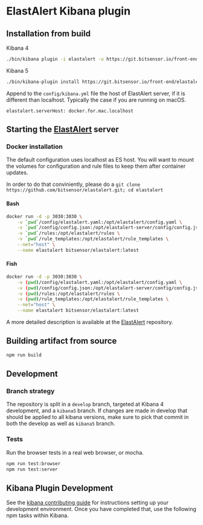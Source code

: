 # ElastAlert Kibana plugin

## Installation from build
Kibana 4
```bash
./bin/kibana plugin -i elastalert -u https://git.bitsensor.io/front-end/elastalert-kibana-plugin/builds/artifacts/develop/raw/build/elastalert-latest.zip?job=build
```

Kibana 5
```bash
./bin/kibana-plugin install https://git.bitsensor.io/front-end/elastalert-kibana-plugin/builds/artifacts/kibana5/raw/artifact/elastalert-`pwd | grep -Po '(?<=kibana-)[^-]*'`-latest.zip?job=build
```

Append to the `config/kibana.yml` file the host of ElastAlert server, if it is different than localhost. Typically the case if you are running on macOS. 
```
elastalert.serverHost: docker.for.mac.localhost
```

## Starting the [ElastAlert](https://github.com/bitsensor/elastalert) server

### Docker installation
The default configuration uses localhost as ES host. You will want to mount the volumes for configuration and rule files to keep them after container updates. 

In order to do that conviniently, please do a `git clone https://github.com/bitsensor/elastalert.git; cd elastalert`

#### Bash
```bash
docker run -d -p 3030:3030 \
    -v `pwd`/config/elastalert.yaml:/opt/elastalert/config.yaml \
    -v `pwd`/config/config.json:/opt/elastalert-server/config/config.json \
    -v `pwd`/rules:/opt/elastalert/rules \
    -v `pwd`/rule_templates:/opt/elastalert/rule_templates \
    --net="host" \
    --name elastalert bitsensor/elastalert:latest
```

#### Fish
```bash
docker run -d -p 3030:3030 \
    -v (pwd)/config/elastalert.yaml:/opt/elastalert/config.yaml \
    -v (pwd)/config/config.json:/opt/elastalert-server/config/config.json \
    -v (pwd)/rules:/opt/elastalert/rules \
    -v (pwd)/rule_templates:/opt/elastalert/rule_templates \
    --net="host" \
    --name elastalert bitsensor/elastalert:latest
```

A more detailed description is available at the [ElastAlert](https://github.com/bitsensor/elastalert) repository.

## Building artifact from source

```bash
npm run build
```

## Development

### Branch strategy
The repository is split in a `develop` branch, targeted at Kibana 4 development, and a `kibana5` branch. 
If changes are made in develop that should be applied to all kibana versions, make sure to pick that commit in both the develop as well as `kibana5` branch. 

### Tests
Run the browser tests in a real web browser, or mocha. 
```bash
npm run test:browser
npm run test:server
```

## Kibana Plugin Development
See the [kibana contributing guide](https://github.com/elastic/kibana/blob/master/CONTRIBUTING.md) for instructions setting up your development environment. Once you have completed that, use the following npm tasks within Kibana.
